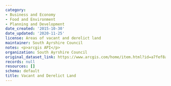 ```yaml
---
category:
- Business and Economy
- Food and Environment
- Planning and Development
date_created: '2015-10-30'
date_updated: '2020-11-25'
license: Areas of vacant and derelict land
maintainer: South Ayrshire Council
notes: <p>arcgis API</p>
organization: South Ayrshire Council
original_dataset_link: https://www.arcgis.com/home/item.html?id=a7fef8a46e4c49d497c2718ef40f80bb
records: null
resources: []
schema: default
title: Vacant and Derelict Land
---
```


